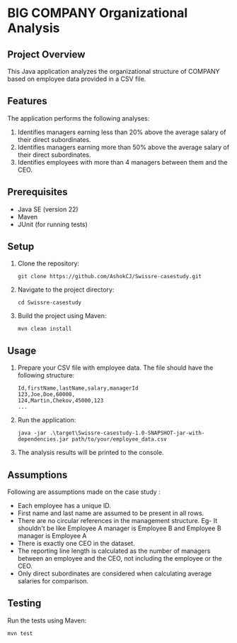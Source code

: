 # BIG COMPANY Organizational Analysis

## Project Overview

This Java application analyzes the organizational structure of COMPANY based on employee data provided in a CSV file. 

## Features

The application performs the following analyses:
1. Identifies managers earning less than 20% above the average salary of their direct subordinates.
2. Identifies managers earning more than 50% above the average salary of their direct subordinates.
3. Identifies employees with more than 4 managers between them and the CEO.

## Prerequisites

- Java SE (version 22)
- Maven
- JUnit (for running tests)

## Setup

1. Clone the repository:
   ```
   git clone https://github.com/AshokCJ/Swissre-casestudy.git
   ```
2. Navigate to the project directory:
   ```
   cd Swissre-casestudy
   ```
3. Build the project using Maven:
   ```
   mvn clean install
   ```

## Usage

1. Prepare your CSV file with employee data. The file should have the following structure:
   ```
   Id,firstName,lastName,salary,managerId
   123,Joe,Doe,60000,
   124,Martin,Chekov,45000,123
   ...
   ```

2. Run the application:
   ```
   java -jar .\target\Swissre-casestudy-1.0-SNAPSHOT-jar-with-dependencies.jar path/to/your/employee_data.csv
   ```

3. The analysis results will be printed to the console.

## Assumptions

Following are assumptions made on the case study : 

- Each employee has a unique ID.
- First name and last name are assumed to be present in all rows.
- There are no circular references in the management structure. 
      Eg- It shouldn't be like Employee A manager is Employee B and Employee B manager is Employee A
- There is exactly one CEO in the dataset.
- The reporting line length is calculated as the number of managers between an employee and the CEO, not including the employee or the CEO.
- Only direct subordinates are considered when calculating average salaries for comparison.

## Testing

Run the tests using Maven:
```
mvn test
```
